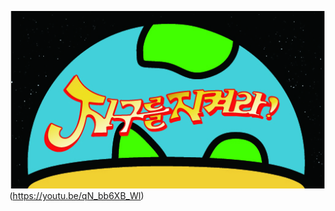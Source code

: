 ![Video Thumbnali](https://github.com/GyuYeongLee92/STGP/blob/main/%EC%9D%B4%EB%AF%B8%EC%A7%80%EC%8D%B8%EB%84%A4%EC%9D%BC.jpg)(https://youtu.be/qN_bb6XB_WI)
